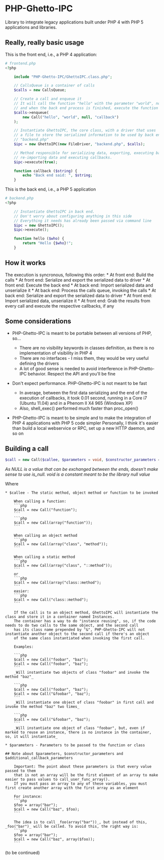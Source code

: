 # PHP-Ghetto-IPC

Library to integrate legacy applications built under PHP 4 with PHP 5 applications and libraries.

## Really, really basic usage

This is the front end, i.e., a PHP 4 application:

```php
# frontend.php
<?php

    include "PHP-Ghetto-IPC/GhettoIPC.class.php";

    // CallsQueue is a container of calls
    $calls = new CallsQueue;

    // Create a call and enqueue it
    // It will call the function "hello" with the parameter "world", no constructor parameters in back end
    // and when the back end process is finished, execute the function "callback" in front end
    $calls->enqueue(
        new Call("hello", "world", null, "callback")
    );

    // Instantiate GhettoIPC, the core class, with a driver that uses
    // a file to store the serialized information to be used by back end
    // "backend.php"
    $ipc = new GhettoIPC(new FileDriver, "backend.php", $calls);

    // Method responsible for serializing data, exporting, executing back end,
    // re-importing data and executing callbacks.
    $ipc->execute(true);

    function callback ($string) {
        echo "Back end said: ", $string;
    }
```

This is the back end, i.e., a PHP 5 application

```php
# backend.php
<?php

    // Instantiate GhettoIPC in back end.
    // Don't worry about configuring anything in this side
    // Everything it needs has already been passed via command line
    $ipc = new GhettoIPC();
    $ipc->execute();

    function hello ($who) {
        return "Hello {$who}!";
    }
```

## How it works
    
The execution is syncronous, following this order:
    * At front end: Build the calls
    * At front end: Serialize and export the serialized data to driver
    * At front end: Execute the back end
    * At back end: Import serialized data and unserialize it
    * At back end: Process the calls queue, invoking the calls
    * At back end: Serialize and export the serialized data to driver
    * At front end: Import serialized data, unserialize it
    * At front end: Grab the results from every call and execute the respective callbacks, if any    
    
## Some considerations
    
* PHP-Ghetto-IPC is meant to be portable between all versions of PHP, so...
    * There are no visibility keywords in classes definition, as there is no implementation of visibility in PHP 4
    * There are no interfaces - I miss them, they would be very useful defining the drivers
    * A lot of good sense is needed to avoid interference in PHP-Ghetto-IPC behavior. Respect the API and you'll be fine
    
* Don't expect performance. PHP-Ghetto-IPC is not meant to be fast
    * In average, between the first data serializing and the end of the execution of callbacks,
    it took 0.01 second, running in a Core i7 (Ubuntu 11.04) and in a Phenom II X4 965 (Windows XP)
    - Also, shell_exec() performed much faster than proc_open()
    
* PHP-Ghetto-IPC is meant to be simple and to make the integration of PHP 4 applications with PHP 5 code simpler
    Personally, I think it's easier than build a local webservice or RPC, set up a new HTTP daemon, and so on

## Building a call
    
```php
$call = new Call($callee, $parameters = void, $constructor_parameters = void, $callback = void, $additional_callback_parameters = void);
```
_As NULL is a value that can be exchanged between the ends, doesn't make sense to use is_null. void is a constant meant to be the library null value_
    
Where

    * $callee - The static method, object method or function to be invoked

        When calling a function:
        ```php
        $call = new Call("function");
        ```
        ```php
        $call = new Call(array("function"));
        ```

        When calling an object method
        ```php
        $call = new Call(array("class", "method"));
        ```
        
        When calling a static method
        ```php
        $call = new Call(array("class", "::method"));
        ```        
        or
        ```php
        $call = new Call(array("class::method");
        ```
        easier:
        ```php
        $call = new Call("class::method");
        ```
        
        If the call is to an object method, GhettoIPC will instantiate the class and store it in a container named Instances.
        The container has a way to do "instance reusing", so, if the code needs to do two calls to the same object, and the second call
        has its class name prepended by "&", PHP-Ghetto-IPC will not instantiate another object to the second call if there's an object 
        of the same class instantiated when invoking the first call.
        
        Examples:
        
        ```php
        $call = new Call("foobar", "baz");
        $call = new Call("foobar", "baz");
        ```
        _Will instantiate two objects of class "foobar" and invoke the method "baz"_

        ```php
        $call = new Call("foobar", "baz");
        $call = new Call("&foobar", "baz");
        ```
        _Will instantiate one object of class "foobar" in first call and invoke the method "baz" two times_

        ```php
        $call = new Call("&foobar", "baz");
        ```
        _Will instantiate one object of class "foobar", but, even if marked to reuse an instance, there is no instance in the container, so, it will instantiate_        
        
    * $parameters - Parameters to be passed to the function or class        

    ## Note about $parameters, $constructor_parameters and $additional_callback_parameters
        
        Important: The point about these parameters is that every value passed to them
        that is not an array will be the first element of an array to make easier to pass values to call_user_func_array().
        If you must pass an array to any of these variables, you must first create another array with the first array as an element

        For instance:
        ```php
        $foo = array("bar");
        $call = new Call("baz", $foo);
        ```

        The idea is to call _foo(array("bar"))_, but instead of this, _foo("bar")_ will be called. To avoid this, the right way is:
        ```php
        $foo = array("bar");
        $call = new Call("baz", array($foo));
        ```

(to be continued)  
  
